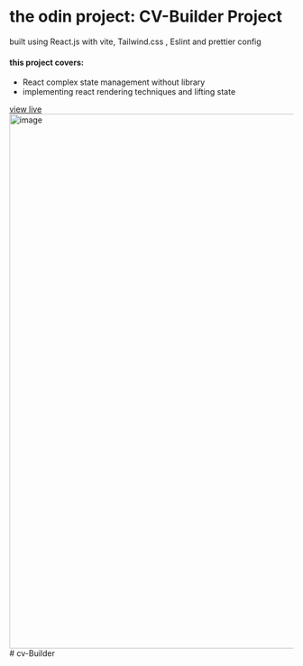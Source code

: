 <h1>the odin project: CV-Builder Project</h1>
<p>built using React.js with vite, Tailwind.css , Eslint and prettier config</p>

<h4>this project covers: </h4>
<ul>
    <li>React complex state management without library</li>
  <li>implementing react rendering techniques and lifting state</li>
</ul>
<a href="https://thecv-builder.netlify.app/">view live</a>
<img width="949" alt="image" src="https://github.com/AtmaniChouaib22/cv-Builder/assets/118760200/a84ffc9c-1258-4499-ad67-0413a0075d8b"># cv-Builder

